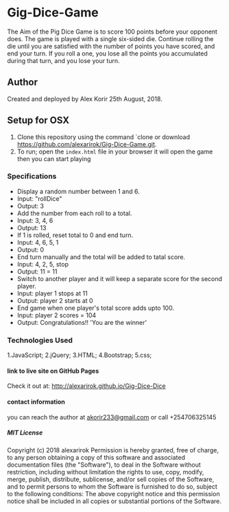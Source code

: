 # Gig-Dice-Game
The Aim of the Pig Dice Game is to score 100 points before your opponent does. The game is played with a single six-sided die. Continue rolling the die until you are satisfied with the number of points you have scored, and end your turn. If you roll a one, you lose all the points you accumulated during that turn, and you lose your turn.
## Author 
Created and deployed by Alex Korir 25th August, 2018.

## Setup for OSX
1. Clone this repository using the command `clone or download https://github.com/alexarirok/Gig-Dice-Game.git.
2. To run; open the `index.html` file in your browser it will open the game then you can start playing

### Specifications
- Display a random number between 1 and 6.
- Input: "rollDice"
- Output: 3
- Add the number from each roll to a total.
- Input: 3, 4, 6
- Output: 13
- If 1 is rolled, reset total to 0 and end turn.
- Input: 4, 6, 5, 1
- Output: 0
- End turn manually and the total will be added to tatal score.
- Input: 4, 2, 5, stop
- Output: 11 = 11
- Switch to another player and it will keep a separate score for the second player.
- Input: player 1 stops at 11
- Output: player 2 starts at 0
- End game when one player's total score adds upto 100.
- Input: player 2 scores = 104
- Output: Congratulations!! 'You are the winner'

### Technologies Used
1.JavaScript; 
2.jQuery;
3.HTML;
4.Bootstrap;
5.css;

#### link to live site on GitHub Pages
 Check it out at: http://alexarirok.github.io/Gig-Dice-Dice
 
 #### contact information
 you can reach the author at akorir233@gmail.com or call +254706325145
 
##### MIT License
Copyright (c) 2018 alexarirok
Permission is hereby granted, free of charge, to any person obtaining a copy
of this software and associated documentation files (the "Software"), to deal
in the Software without restriction, including without limitation the rights
to use, copy, modify, merge, publish, distribute, sublicense, and/or sell
copies of the Software, and to permit persons to whom the Software is
furnished to do so, subject to the following conditions:
The above copyright notice and this permission notice shall be included in all
copies or substantial portions of the Software.


